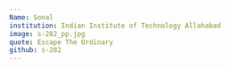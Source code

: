 ```yaml
---
Name: Sonal
institution: Indian Institute of Technology Allahabad
image: s-282_pp.jpg 
quote: Escape The Ordinary
github: s-282
---
```

